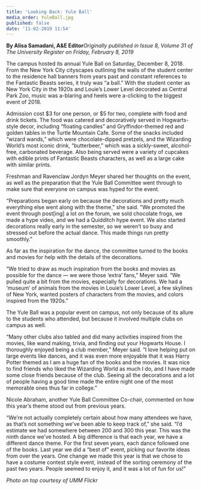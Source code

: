 ```yaml
---
title: 'Looking Back: Yule Ball'
media_order: YuleBall.jpg
published: false
date: '11-02-2019 11:54'
---
```


**By Alisa Samadani, A&E Editor**_Originally published in Issue 8, Volume 31 of The University Register on Friday, February 8, 2019_

The campus hosted its annual Yule Ball on Saturday, December 8, 2018. From the New York City cityscapes outlining the walls of the student center to the residence hall banners from years past and constant references to the Fantastic Beasts series, it truly was “a ball.” With the student center as New York City in the 1920s and Louie’s Lower Level decorated as Central Park Zoo, music was a-blaring and heels were a-clicking to the biggest event of 2018. 

Admission cost $3 for one person, or $5 for two, complete with food and drink tickets. The food was catered and decoratively served in Hogwarts-style decor, including “floating candles” and Gryffindor-themed red and golden tables in the Turtle Mountain Cafe. Some of the snacks included “wizard wands,” which were chocolate-dipped pretzels, and the Wizarding World’s most iconic drink, “butterbeer,” which was a sickly-sweet, alcohol-free, carbonated beverage. Also being served were a variety of cupcakes with edible prints of Fantastic Beasts characters, as well as a large cake with similar prints. 

Freshman and Ravenclaw Jordyn Meyer shared her thoughts on the event, as well as the preparation that the Yule Ball Committee went through to make sure that everyone on campus was hyped for the event. 

“Preparations began early on because the decorations and pretty much everything else went along with the theme," she said. "We promoted the event through post[ing] a lot on the forum, we sold chocolate frogs, we made a hype video, and we had a Quidditch hype event. We also started decorations really early in the semester, so we weren’t so busy and stressed out before the actual dance. This made things run pretty smoothly.”

As far as the inspiration for the dance, the committee turned to the books and movies for help with the details of the decorations.

“We tried to draw as much inspiration from the books and movies as possible for the dance — we were those ‘extra’ fans,” Meyer said. “We pulled quite a bit from the movies, especially for decorations. We had a ‘museum’ of animals from the movies in Louie’s Lower Level, a few skylines of New York, wanted posters of characters from the movies, and colors inspired from the 1920s.”

The Yule Ball was a popular event on campus, not only because of its allure to the students who attended, but because it involved multiple clubs on campus as well.

“Many other clubs also tabled and did many activities inspired from the movies, like wand making, trivia, and finding out your Hogwarts House. I thoroughly enjoyed being a club member,” Meyer said. “I love helping put on large events like dances, and it was even more enjoyable that it was Harry Potter themed as I am a huge fan of the books and the movies. It was nice to find friends who liked the Wizarding World as much I do, and I have made some close friends because of the club. Seeing all the decorations and a lot of people having a good time made the entire night one of the most memorable ones thus far in college.” 

Nicole Abraham, another Yule Ball Committee Co-chair, commented on how this year’s theme stood out from previous years. 

“We’re not actually completely certain about how many attendees we have, as that’s not something we’ve been able to keep track of,” she said. “I’d estimate we had somewhere between 200 and 300 this year. This was the ninth dance we’ve hosted. A big difference is that each year, we have a different dance theme. For the first seven years, each dance followed one of the books. Last year we did a “best of” event, picking our favorite ideas from over the years. One change we made this year is that we chose to have a costume contest style event, instead of the sorting ceremony of the past two years. People seemed to enjoy it, and it was a lot of fun for us!”

_Photo on top courtesy of UMM Flickr_
